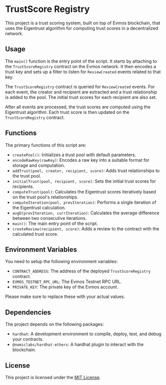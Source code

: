 # TrustScore Registry

This project is a trust scoring system, built on top of Evmos blockchain, that uses the Eigentrust algorithm for computing trust scores in a decentralized network.

## Usage

The `main()` function is the entry point of the script. It starts by attaching to the `TrustScoreRegistry` contract on the Evmos network. It then encodes a trust key and sets up a filter to listen for `ReviewCreated` events related to that key.

The `TrustScoreRegistry` contract is queried for `ReviewCreated` events. For each event, the creator and recipient are extracted and a trust relationship is added to the pool. The initial trust scores for each recipient are also set.

After all events are processed, the trust scores are computed using the Eigentrust algorithm. Each trust score is then updated on the `TrustScoreRegistry` contract.

## Functions

The primary functions of this script are:

- `createPool()`: Initializes a trust pool with default parameters.
- `encodeRawKey(rawKey)`: Encodes a raw key into a suitable format for storage and computation.
- `addTrust(pool, creator, recipient, score)`: Adds trust relationships to the trust pool.
- `initialTrust(pool, recipient, score)`: Sets the initial trust scores for recipients.
- `computeTrust(pool)`: Calculates the Eigentrust scores iteratively based on the trust pool's relationships.
- `computeIteration(pool, prevIteration)`: Performs a single iteration of the Eigentrust calculation.
- `avgD(prevIteration, currIteration)`: Calculates the average difference between two consecutive iterations.
- `main()`: The main entry point of the script.
- `createReview(recipient, score)`: Adds a review to the contract with the calculated trust score.


## Environment Variables

You need to setup the following environment variables:

- `CONTRACT_ADDRESS`: The address of the deployed `TrustScoreRegistry` contract.
- `EVMOS_TESTNET_RPC_URL`: The Evmos Testnet RPC URL.
- `PRIVATE_KEY`: The private key of the Evmos account.

Please make sure to replace these with your actual values.

## Dependencies

The project depends on the following packages:

- `hardhat`: A development environment to compile, deploy, test, and debug your contracts.
- `@nomiclabs/hardhat-ethers`: A hardhat plugin to interact with the blockchain.

## License

This project is licensed under the [MIT License](https://opensource.org/licenses/MIT).

